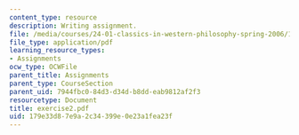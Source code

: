 ```yaml
---
content_type: resource
description: Writing assignment.
file: /media/courses/24-01-classics-in-western-philosophy-spring-2006/179e33d87e9a2c34399e0e23a1fea23f_exercise2.pdf
file_type: application/pdf
learning_resource_types:
- Assignments
ocw_type: OCWFile
parent_title: Assignments
parent_type: CourseSection
parent_uid: 7944fbc0-84d3-d34d-b8dd-eab9812af2f3
resourcetype: Document
title: exercise2.pdf
uid: 179e33d8-7e9a-2c34-399e-0e23a1fea23f
---
```

